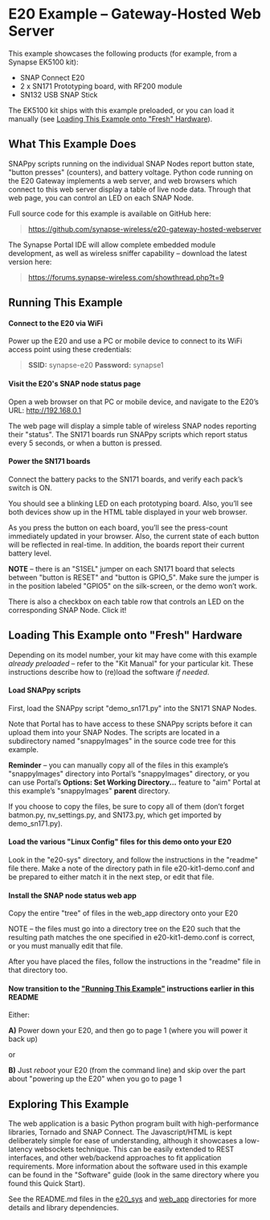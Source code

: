 # E20 Example – Gateway-Hosted Web Server

This example showcases the following products (for example, from a Synapse EK5100 kit):

* SNAP Connect E20
* 2 x SN171 Prototyping board, with RF200 module
* SN132 USB SNAP Stick

The EK5100 kit ships with this example preloaded, or you can load it manually (see [Loading This Example onto "Fresh" Hardware](#loading-this-example-onto-fresh-hardware)).

## What This Example Does

SNAPpy scripts running on the individual SNAP Nodes report button state, "button presses" (counters), and battery voltage. Python code running on the E20 Gateway implements a web server, and web browsers which connect to this web server display a table of live node data. Through that web page, you can control an LED on each SNAP Node.

Full source code for this example is available on GitHub here: 

> https://github.com/synapse-wireless/e20-gateway-hosted-webserver

The Synapse Portal IDE will allow complete embedded module development, as well as wireless sniffer capability – download the latest version here: 

> https://forums.synapse-wireless.com/showthread.php?t=9

## Running This Example

#### Connect to the E20 via WiFi
Power up the E20 and use a PC or mobile device to connect to its WiFi access point using these credentials:

> **SSID:** synapse-e20
> **Password:** synapse1

#### Visit the E20's SNAP node status page
Open a web browser on that PC or mobile device, and navigate to the E20’s URL:  http://192.168.0.1

The web page will display a simple table of wireless SNAP nodes reporting their "status". The SN171 boards run SNAPpy scripts which report status every 5 seconds, or when a button is pressed.

#### Power the SN171 boards
Connect the battery packs to the SN171 boards, and verify each pack’s switch is ON.

You should see a blinking LED on each prototyping board. Also, you’ll see both devices show up in the HTML table displayed in your web browser.

As you press the button on each board, you’ll see the press-count immediately updated in your browser. Also, the current state of each button will be reflected in real-time. In addition, the boards report their current battery level.

**NOTE** – there is an "S1SEL" jumper on each SN171 board that selects between "button is RESET" and "button is GPIO_5". Make sure the jumper is in the position labeled "GPIO5" on the silk-screen, or the demo won’t work.

There is also a checkbox on each table row that controls an LED on the corresponding SNAP Node. Click it! 

## Loading This Example onto "Fresh" Hardware

Depending on its model number, your kit may have come with this example *already preloaded* – refer to the "Kit Manual" for your particular kit. These instructions describe how to (re)load the software *if needed*.

#### Load SNAPpy scripts

First, load the SNAPpy script "demo_sn171.py" into the SN171 SNAP Nodes.

Note that Portal has to have access to these SNAPpy scripts before it can upload them into your SNAP Nodes. The scripts are located in a subdirectory named "snappyImages" in the source code tree for this example.

**Reminder** – you can manually copy all of the files in this example’s "snappyImages" directory into Portal’s "snappyImages" directory, or you can use Portal’s **Options: Set Working Directory...** feature to "aim" Portal at this example’s "snappyImages" **parent** directory.

If you choose to copy the files, be sure to copy all of them (don’t forget batmon.py, nv_settings.py, and SN173.py, which get imported by demo_sn171.py).

#### Load the various "Linux Config" files for this demo onto your E20

Look in the "e20-sys" directory, and follow the instructions in the "readme" file there. Make a note of the directory path in file e20-kit1-demo.conf and be prepared to either match it in the next step, or edit that file.

#### Install the SNAP node status web app
Copy the entire "tree" of files in the web_app directory onto your E20

NOTE – the files must go into a directory tree on the E20 such that the resulting path matches the one specified in e20-kit1-demo.conf is correct, or you must manually edit that file.

After you have placed the files, follow the instructions in the "readme" file in that directory too.

#### Now transition to the ["Running This Example"](#running-this-example) instructions earlier in this README

Either: 

**A)** Power down your E20, and then go to page 1 (where you will power it back up)

or

**B)** Just *reboot* your E20 (from the command line) and skip over the part about  "powering up the E20" when you go to page 1

## Exploring This Example

The web application is a basic Python program built with high-performance libraries, Tornado and SNAP Connect. The Javascript/HTML is kept deliberately simple for ease of understanding, although it showcases a low-latency websockets technique. This can be easily extended to REST interfaces, and other web/backend approaches to fit application requirements. More information about the software used in this example can be found in the "Software" guide (look in the same directory where you found this Quick Start).

See the README.md files in the [e20_sys](e20_sys) and [web_app](web_app) directories for more details and library dependencies.

<!--meta-tags: vvv-e20, vvv-sn171, vvv-rf200, vvv-ek5100, vvv-snapconnect, vvv-js, vvv-html, vvv-python, vvv-example-->
